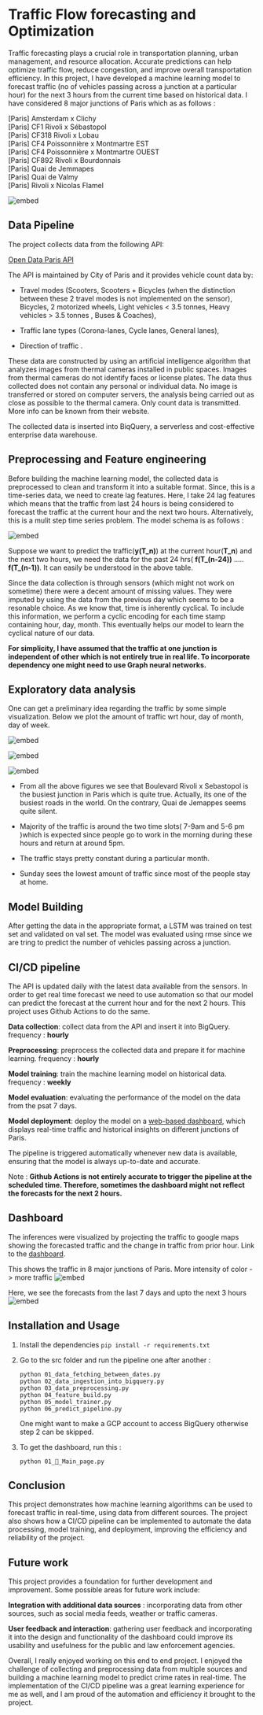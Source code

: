 
# Traffic Flow forecasting and Optimization

Traffic forecasting plays a crucial role in transportation planning, urban management, and resource allocation. Accurate predictions can help optimize traffic flow, reduce congestion, and improve overall transportation efficiency. In this project, I have developed a machine learning model to forecast traffic (no of vehicles passing across a junction at a particular hour) for the next 3 hours from the current time based on historical data. I have considered 8 major junctions of Paris which as as follows :

[Paris] Amsterdam x Clichy \
[Paris] CF1 Rivoli x Sébastopol \
[Paris] CF318 Rivoli x Lobau \
[Paris] CF4 Poissonnière x Montmartre EST \
[Paris] CF4 Poissonnière x Montmartre OUEST \
[Paris] CF892 Rivoli x Bourdonnais \
[Paris] Quai de Jemmapes \
[Paris] Quai de Valmy \
[Paris] Rivoli x Nicolas Flamel 

![embed](https://github.com/pjeena/Traffic-Management-and-Optimization-using-LSTM/blob/main/resources/schema.jpeg)




## Data Pipeline

The project collects data from the following API:

[Open Data Paris API](https://opendata.paris.fr/explore/dataset/comptage-multimodal-comptages/api/?disjunctive.label&disjunctive.mode&disjunctive.voie&disjunctive.sens&disjunctive.trajectoire&sort=t)

The API is maintained by City of Paris and it provides vehicle count data by:

* Travel modes (Scooters, Scooters + Bicycles (when the distinction between these 2 travel modes is not implemented on the sensor), Bicycles, 2 motorized wheels, Light vehicles < 3.5 tonnes, Heavy vehicles > 3.5 tonnes , Buses & Coaches),

* Traffic lane types (Corona-lanes, Cycle lanes, General lanes),

* Direction of traffic .

These data are constructed by using an artificial intelligence algorithm that analyzes images from thermal cameras installed in public spaces. Images from thermal cameras do not identify faces or license plates. The data thus collected does not contain any personal or individual data. No image is transferred or stored on computer servers, the analysis being carried out as close as possible to the thermal camera. Only count data is transmitted. More info can be known from their website.

The collected data is inserted into BiqQuery, a serverless and cost-effective enterprise data warehouse.




## Preprocessing and Feature engineering

Before building the machine learning model, the collected data is preprocessed to clean and transform it into a suitable format. Since, this is a time-series data, we need to create lag features. Here, I take 24 lag features which means that the traffic from last 24 hours is being considered to forecast the traffic at the current hour and the next two hours. Alternatively, this is a mulit step time series problem. The model schema is as follows :

![embed](https://github.com/pjeena/Traffic-Management-and-Optimization-using-LSTM/blob/main/resources/model_schema.jpeg)

Suppose we want to predict the traffic(**y(T_n)**) at the current hour(**T_n**) and the next two hours, we need the data for the past 24 hrs( **f(T_(n-24))** ..... **f(T_(n-1))**. It can easily be understood in the above table.

Since the data collection is through sensors (which might not work on sometime) there were a decent amount of missing values. They were imputed by using the data from the previous day which seems to be a resonable choice. As we know that, time is inherently cyclical. To include this information, we perform a cyclic encoding for each time stamp containing hour, day, month. This eventually helps our model to learn the cyclical nature of our data.

**For simplicity, I have assumed that the traffic at one junction is independent of other which is not entirely true in real life. To incorporate dependency one might need to use Graph neural networks.**
## Exploratory data analysis

One can get a preliminary idea regarding the traffic by some simple visualization. Below we plot the amount of traffic wrt hour, day of month, day of week.

![embed](https://github.com/pjeena/Traffic-Management-and-Optimization-using-LSTM/blob/main/resources/hour.png)

![embed](https://github.com/pjeena/Traffic-Management-and-Optimization-using-LSTM/blob/main/resources/day.png)

![embed](https://github.com/pjeena/Traffic-Management-and-Optimization-using-LSTM/blob/main/resources/dayname.png)

* From all the above figures we see that Boulevard Rivoli x Sebastopol is the busiest junction in Paris which is quite true. Actually, its one of the busiest roads in the world. On the contrary, Quai de Jemappes seems quite silent.

* Majority of the traffic is around the two time slots( 7-9am and 5-6 pm )which is expected since people go to work in the  morning during these hours and return at around 5pm.

* The traffic stays pretty constant during a particular month.

* Sunday sees the lowest amount of traffic since most of the people stay at home.


## Model Building

After getting the data in the appropriate format, a LSTM was trained on test set and validated on val set. The model was evaluated using rmse since we are tring to predict the number of vehicles passing across a junction. 





## CI/CD pipeline

The API is updated daily with the latest data available from the sensors. In order to get real time forecast we need to use automation so that our model can predict the forecast at the current hour and for the next 2 hours. This project uses Github Actions to do the same. 


**Data collection**: collect data from the API and insert it into BigQuery.  frequency : **hourly**

**Preprocessing**: preprocess the collected data and prepare it for machine learning. frequency : **hourly**

**Model training**: train the machine learning model on historical data. frequency : **weekly**

**Model evaluation**: evaluating the performance of the model on the data from the psat 7 days.

**Model deployment**: deploy the model on a [web-based dashboard](https://traffic-management-and-optimization-in-paris.streamlit.app/), which displays real-time traffic and historical insights on different junctions of Paris.

The pipeline is triggered automatically whenever new data is available, ensuring that the model is always up-to-date and accurate.

Note : **Github Actions is not entirely accurate to trigger the pipeline at the scheduled time. Therefore, sometimes the dashboard might not reflect the forecasts for the next 2 hours.**


## Dashboard

The inferences were visualized by projecting the traffic to google maps showing the forecasted traffic and the change in traffic from prior hour.
Link to the [dashboard](https://traffic-management-and-optimization-in-paris.streamlit.app/).


This shows the traffic in 8 major junctions of Paris. More intensity of color -> more traffic
![embed](https://github.com/pjeena/Traffic-Management-and-Optimization-using-LSTM/blob/main/resources/dashboard_1.jpeg)

Here, we see the forecasts from the last  7 days and upto the next 3 hours
![embed](https://github.com/pjeena/Traffic-Management-and-Optimization-using-LSTM/blob/main/resources/dashboard_2.jpeg)

## Installation and Usage

1. Install the dependencies `pip install -r requirements.txt`

2. Go to the src folder and run the pipeline one after another :

    `python 01_data_fetching_between_dates.py` \
    `python 02_data_ingestion_into_bigquery.py` \
    `python 03_data_preprocessing.py` \
    `python 04_feature_build.py` \
    `python 05_model_trainer.py` \
    `python 06_predict_pipeline.py` 


    One might want to make a GCP account to access BigQuery otherwise step 2 can be skipped.

3. To get the dashboard, run this :

    `python 01_🎈_Main_page.py` 


## Conclusion


This project demonstrates how machine learning algorithms can be used to forecast traffic in real-time, using data from different sources. The project also shows how a CI/CD pipeline can be implemented to automate the data processing, model training, and deployment, improving the efficiency and reliability of the project. 
## Future work

This project provides a foundation for further development and improvement. Some possible areas for future work include:

**Integration with additional data sources** : incorporating data from other sources, such as social media feeds, weather or traffic cameras.

**User feedback and interaction**: gathering user feedback and incorporating it into the design and functionality of the dashboard could improve its usability and usefulness for the public and law enforcement agencies.

Overall, I really enjoyed working on this end to end project. I enjoyed the challenge of collecting and preprocessing data from multiple sources and building a machine learning model to predict crime rates in real-time. The implementation of the CI/CD pipeline was a great learning experience for me as well, and I am proud of the automation and efficiency it brought to the project.
